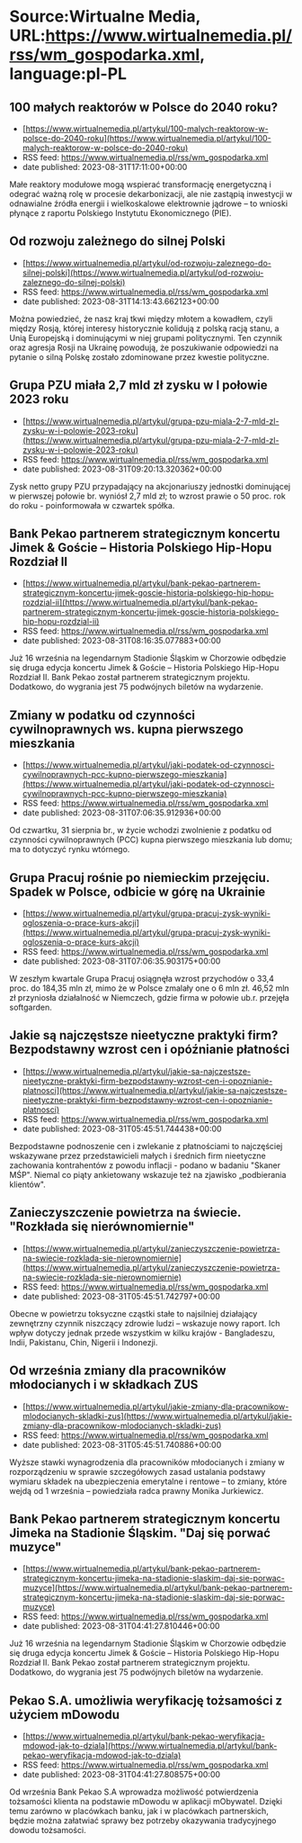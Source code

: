 # Source:Wirtualne Media, URL:https://www.wirtualnemedia.pl/rss/wm_gospodarka.xml, language:pl-PL

## 100 małych reaktorów w Polsce do 2040 roku?
 - [https://www.wirtualnemedia.pl/artykul/100-malych-reaktorow-w-polsce-do-2040-roku](https://www.wirtualnemedia.pl/artykul/100-malych-reaktorow-w-polsce-do-2040-roku)
 - RSS feed: https://www.wirtualnemedia.pl/rss/wm_gospodarka.xml
 - date published: 2023-08-31T17:11:00+00:00

Małe reaktory modułowe mogą wspierać transformację energetyczną i odegrać ważną rolę w procesie dekarbonizacji, ale nie zastąpią inwestycji w odnawialne źródła energii i wielkoskalowe elektrownie jądrowe – to wnioski płynące z raportu Polskiego Instytutu Ekonomicznego (PIE).

## Od rozwoju zależnego do silnej Polski
 - [https://www.wirtualnemedia.pl/artykul/od-rozwoju-zaleznego-do-silnej-polski](https://www.wirtualnemedia.pl/artykul/od-rozwoju-zaleznego-do-silnej-polski)
 - RSS feed: https://www.wirtualnemedia.pl/rss/wm_gospodarka.xml
 - date published: 2023-08-31T14:13:43.662123+00:00

Można powiedzieć, że nasz kraj tkwi między młotem a kowadłem, czyli między Rosją, której interesy historycznie kolidują z polską racją stanu, a Unią Europejską i dominującymi w niej grupami politycznymi. Ten czynnik oraz agresja Rosji na Ukrainę powodują, że poszukiwanie odpowiedzi na pytanie o silną Polskę zostało zdominowane przez kwestie polityczne.

## Grupa PZU miała 2,7 mld zł zysku w I połowie 2023 roku
 - [https://www.wirtualnemedia.pl/artykul/grupa-pzu-miala-2-7-mld-zl-zysku-w-i-polowie-2023-roku](https://www.wirtualnemedia.pl/artykul/grupa-pzu-miala-2-7-mld-zl-zysku-w-i-polowie-2023-roku)
 - RSS feed: https://www.wirtualnemedia.pl/rss/wm_gospodarka.xml
 - date published: 2023-08-31T09:20:13.320362+00:00

Zysk netto grupy PZU przypadający na akcjonariuszy jednostki dominującej w pierwszej połowie br. wyniósł 2,7 mld zł; to wzrost prawie o 50 proc. rok do roku - poinformowała w czwartek spółka.

## Bank Pekao partnerem strategicznym koncertu Jimek & Goście – Historia Polskiego Hip-Hopu Rozdział II
 - [https://www.wirtualnemedia.pl/artykul/bank-pekao-partnerem-strategicznym-koncertu-jimek-goscie-historia-polskiego-hip-hopu-rozdzial-ii](https://www.wirtualnemedia.pl/artykul/bank-pekao-partnerem-strategicznym-koncertu-jimek-goscie-historia-polskiego-hip-hopu-rozdzial-ii)
 - RSS feed: https://www.wirtualnemedia.pl/rss/wm_gospodarka.xml
 - date published: 2023-08-31T08:16:35.077883+00:00

Już 16 września na legendarnym Stadionie Śląskim w Chorzowie odbędzie się druga edycja koncertu Jimek & Goście – Historia Polskiego Hip-Hopu Rozdział II. Bank Pekao został partnerem strategicznym projektu. Dodatkowo, do wygrania jest 75 podwójnych biletów na wydarzenie.

## Zmiany w podatku od czynności cywilnoprawnych ws. kupna pierwszego mieszkania
 - [https://www.wirtualnemedia.pl/artykul/jaki-podatek-od-czynnosci-cywilnoprawnych-pcc-kupno-pierwszego-mieszkania](https://www.wirtualnemedia.pl/artykul/jaki-podatek-od-czynnosci-cywilnoprawnych-pcc-kupno-pierwszego-mieszkania)
 - RSS feed: https://www.wirtualnemedia.pl/rss/wm_gospodarka.xml
 - date published: 2023-08-31T07:06:35.912936+00:00

Od czwartku, 31 sierpnia br., w życie wchodzi zwolnienie z podatku od czynności cywilnoprawnych (PCC) kupna pierwszego mieszkania lub domu; ma to dotyczyć rynku wtórnego.

## Grupa Pracuj rośnie po niemieckim przejęciu. Spadek w Polsce, odbicie w górę na Ukrainie
 - [https://www.wirtualnemedia.pl/artykul/grupa-pracuj-zysk-wyniki-ogloszenia-o-prace-kurs-akcji](https://www.wirtualnemedia.pl/artykul/grupa-pracuj-zysk-wyniki-ogloszenia-o-prace-kurs-akcji)
 - RSS feed: https://www.wirtualnemedia.pl/rss/wm_gospodarka.xml
 - date published: 2023-08-31T07:06:35.903175+00:00

W zeszłym kwartale Grupa Pracuj osiągnęła wzrost przychodów o 33,4 proc. do 184,35 mln zł, mimo że w Polsce zmalały one o 6 mln zł. 46,52 mln zł przyniosła działalność w Niemczech, gdzie firma w połowie ub.r. przejęła softgarden.

## Jakie są najczęstsze nieetyczne praktyki firm? Bezpodstawny wzrost cen i opóźnianie płatności
 - [https://www.wirtualnemedia.pl/artykul/jakie-sa-najczestsze-nieetyczne-praktyki-firm-bezpodstawny-wzrost-cen-i-opoznianie-platnosci](https://www.wirtualnemedia.pl/artykul/jakie-sa-najczestsze-nieetyczne-praktyki-firm-bezpodstawny-wzrost-cen-i-opoznianie-platnosci)
 - RSS feed: https://www.wirtualnemedia.pl/rss/wm_gospodarka.xml
 - date published: 2023-08-31T05:45:51.744438+00:00

Bezpodstawne podnoszenie cen i zwlekanie z płatnościami to najczęściej wskazywane przez przedstawicieli małych i średnich firm nieetyczne zachowania kontrahentów z powodu inflacji - podano w badaniu "Skaner MŚP". Niemal co piąty ankietowany wskazuje też na zjawisko „podbierania klientów".

## Zanieczyszczenie powietrza na świecie. "Rozkłada się nierównomiernie"
 - [https://www.wirtualnemedia.pl/artykul/zanieczyszczenie-powietrza-na-swiecie-rozklada-sie-nierownomiernie](https://www.wirtualnemedia.pl/artykul/zanieczyszczenie-powietrza-na-swiecie-rozklada-sie-nierownomiernie)
 - RSS feed: https://www.wirtualnemedia.pl/rss/wm_gospodarka.xml
 - date published: 2023-08-31T05:45:51.742797+00:00

Obecne w powietrzu toksyczne cząstki stałe to najsilniej działający zewnętrzny czynnik niszczący zdrowie ludzi – wskazuje nowy raport. Ich wpływ dotyczy jednak przede wszystkim w kilku krajów - Bangladeszu, Indii, Pakistanu, Chin, Nigerii i Indonezji.

## Od września zmiany dla pracowników młodocianych i w składkach ZUS
 - [https://www.wirtualnemedia.pl/artykul/jakie-zmiany-dla-pracownikow-mlodocianych-skladki-zus](https://www.wirtualnemedia.pl/artykul/jakie-zmiany-dla-pracownikow-mlodocianych-skladki-zus)
 - RSS feed: https://www.wirtualnemedia.pl/rss/wm_gospodarka.xml
 - date published: 2023-08-31T05:45:51.740886+00:00

Wyższe stawki wynagrodzenia dla pracowników młodocianych i zmiany w rozporządzeniu w sprawie szczegółowych zasad ustalania podstawy wymiaru składek na ubezpieczenia emerytalne i rentowe – to zmiany, które wejdą od 1 września – powiedziała radca prawny Monika Jurkiewicz.

## Bank Pekao partnerem strategicznym koncertu Jimeka na Stadionie Śląskim. "Daj się porwać muzyce"
 - [https://www.wirtualnemedia.pl/artykul/bank-pekao-partnerem-strategicznym-koncertu-jimeka-na-stadionie-slaskim-daj-sie-porwac-muzyce](https://www.wirtualnemedia.pl/artykul/bank-pekao-partnerem-strategicznym-koncertu-jimeka-na-stadionie-slaskim-daj-sie-porwac-muzyce)
 - RSS feed: https://www.wirtualnemedia.pl/rss/wm_gospodarka.xml
 - date published: 2023-08-31T04:41:27.810446+00:00

Już 16 września na legendarnym Stadionie Śląskim w Chorzowie odbędzie się druga edycja koncertu Jimek & Goście – Historia Polskiego Hip-Hopu Rozdział II. Bank Pekao został partnerem strategicznym projektu. Dodatkowo, do wygrania jest 75 podwójnych biletów na wydarzenie.

## Pekao S.A. umożliwia weryfikację tożsamości z użyciem mDowodu
 - [https://www.wirtualnemedia.pl/artykul/bank-pekao-weryfikacja-mdowod-jak-to-dziala](https://www.wirtualnemedia.pl/artykul/bank-pekao-weryfikacja-mdowod-jak-to-dziala)
 - RSS feed: https://www.wirtualnemedia.pl/rss/wm_gospodarka.xml
 - date published: 2023-08-31T04:41:27.808575+00:00

Od września Bank Pekao S.A wprowadza możliwość potwierdzenia tożsamości klienta na podstawie mDowodu w aplikacji mObywatel. Dzięki temu zarówno w placówkach banku, jak i w placówkach partnerskich, będzie można załatwiać sprawy bez potrzeby okazywania tradycyjnego dowodu tożsamości.

